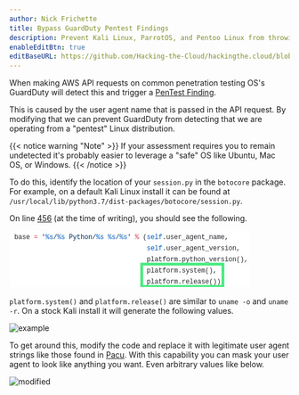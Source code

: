 ```yaml
---
author: Nick Frichette
title: Bypass GuardDuty Pentest Findings
description: Prevent Kali Linux, ParrotOS, and Pentoo Linux from throwing GuardDuty alerts by modifying the User Agent string.
enableEditBtn: true
editBaseURL: https://github.com/Hacking-the-Cloud/hackingthe.cloud/blob/main/content
---
```

When making AWS API requests on common penetration testing OS's GuardDuty will detect this and trigger a [PenTest Finding](https://docs.aws.amazon.com/guardduty/latest/ug/guardduty_finding-types-iam.html#pentest-iam-kalilinux).

This is caused by the user agent name that is passed in the API request. By modifying that we can prevent GuardDuty from detecting that we are operating from a "pentest" Linux distribution.

{{< notice warning "Note" >}}
If your assessment requires you to remain undetected it's probably easier to leverage a "safe" OS like Ubuntu, Mac OS, or Windows.
{{< /notice >}}

To do this, identify the location of your ```session.py``` in the ```botocore``` package. For example, on a default Kali Linux install it can be found at ```/usr/local/lib/python3.7/dist-packages/botocore/session.py```.

On line [456](https://github.com/boto/botocore/blob/7de36c07ecec503f588ac27658b1795e83b67b75/botocore/session.py#L456) (at the time of writing), you should see the following.

![lines](/images/aws/avoiding-detection/guardduty-pentest/lines.jpg)

```platform.system()``` and ```platform.release()``` are similar to ```uname -o``` and ```uname -r```. On a stock Kali install it will generate the following values.

![example](/images/aws/avoiding-detection/guardduty-pentest/example.png)

To get around this, modify the code and replace it with legitimate user agent strings like those found in [Pacu](https://github.com/RhinoSecurityLabs/pacu/blob/master/user_agents.txt). With this capability you can mask your user agent to look like anything you want. Even arbitrary values like below.

![modified](/images/aws/avoiding-detection/guardduty-pentest/modified.jpg)
